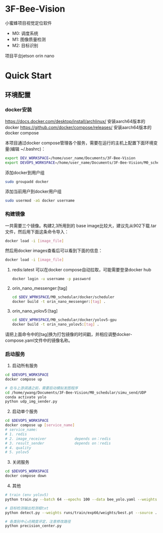 # 3F-Bee-Vision
小蜜蜂项目视觉定位软件
* M0: 调度系统
* M1: 图像质量检测
* M2: 目标识别

项目平台jetson orin nano

# Quick Start
## 环境配置
### docker安装
https://docs.docker.com/desktop/install/archlinux/
安装aarch64版本的docker
https://github.com/docker/compose/releases/ 安装aarch64版本的docker compose

本项目通过docker compose管理各个服务，需要在运行的主机上配置下面环境变量(编辑 ~/.bashrc)：
```bash
export DEV_WORKSPACE=/home/user_name/Documents/3F-Bee-Vision
export DEVOPS_WORKSPACE=/home/user_name/Documents/3F-Bee-Vision/M0_schedular/docker/compose
```
添加docker到用户组
```bash
sudo groupadd docker
```
添加当前用户到docker用户组
```bash
sudo usermod -aG docker username
```
### 构建镜像
一共需要三个镜像。构建2,3所用到的 base image比较大，建议先从902下载.tar文件，然后用下面这条命令导入：

   ```bash
   docker load -i [image_file]
   ```
然后用docker images查看后可以看到下面的信息：
   ```bash
   docker load -i [image_file]
   ```

1. redis:latest 
   可以在docker compose自动拉取，可能需要登录docker hub
   ```bash
   docker login -u username -p password
   ```
2. orin_nano_messenger:[tag]
   ```bash
   cd $DEV_WPRKSPACE/M0_schedular/docker/scheduler
   docker build -t orin_nano_messenger:[tag] .
   ```
3. orin_nano_yolov5:[tag]
   ```bash
   cd $DEV_WPRKSPACE/M0_schedular/docker/yolov5-gpu
   docker build -t orin_nano_yolov5:[tag] .
   ```
请把上面命令中的[tag]换为打包镜像的时间戳，并相应调整docker-compose.yaml文件中的镜像名称。

### 启动服务

1. 启动所有服务
```bash
cd $DEVOPS_WORKSPACE
docker compose up

# 在与上游调通之前，需要启动模拟发图程序
cd /home/ywang/Documents/3F-Bee-Vision/M0_schedular/simu_send/UDP
conda activate yolo
python udp_img_sender.py
```

2. 启动单个服务

```bash
cd $DEVOPS_WORKSPACE
docker compose up [service_name]
# service_name:
# 1. redis                      
# 2. image_receiver             depends on：redis
# 3. result_sender              depends on：redis
# 4. quality                    
# 5. yolov5
```

3. 关闭服务

```bash
cd $DEVOPS_WORKSPACE
docker compose down
```

4. 其他
```bash
# train (env yolov5)
python train.py --batch 64 --epochs 100 --data bee_yolo.yaml --weights yolov5s.pt

# 目标检测输出检测框txt
python detect.py --weights runs/train/exp66/weights/best.pt --source ../datasets/bee_yolo/images/test2017/ --device 0 --save-txt

# 各类别中心点精度评定，注意修改路径
python precision_center.py
```
